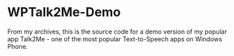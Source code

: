 # WPTalk2Me-Demo
From my archives, this is the source code for a demo version of my popular app Talk2Me - one of the most popular Text-to-Speech apps on Windows Phone.
